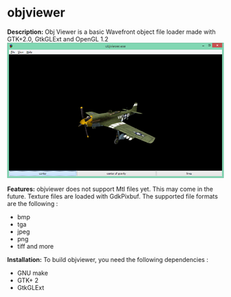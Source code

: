 # objviewer
**Description:**
Obj Viewer is a basic Wavefront object file loader made with GTK+2.0, GtkGLExt and OpenGL 1.2
![objviewer screenshot](./screenshot1.png)

**Features:**
objviewer does not support Mtl files yet. This may come in the future.
Texture files are loaded with GdkPixbuf. The supported file formats are the following :
- bmp
- tga
- jpeg
- png
- tiff
and more

**Installation:**
To build objviewer, you need the following dependencies :
- GNU make
- GTK+ 2
- GtkGLExt
